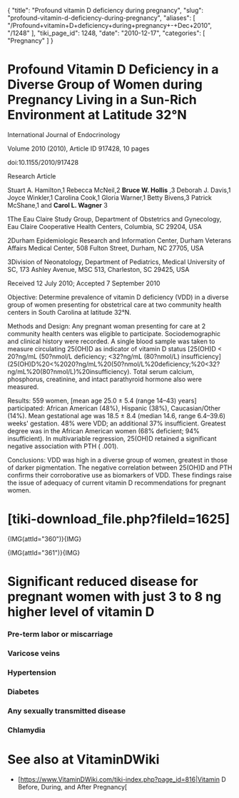{
  "title": "Profound vitamin D deficiency during pregnancy",
  "slug": "profound-vitamin-d-deficiency-during-pregnancy",
  "aliases": [
    "/Profound+vitamin+D+deficiency+during+pregnancy+-+Dec+2010",
    "/1248"
  ],
  "tiki_page_id": 1248,
  "date": "2010-12-17",
  "categories": [
    "Pregnancy"
  ]
}


# Profound Vitamin D Deficiency in a Diverse Group of Women during Pregnancy Living in a Sun-Rich Environment at Latitude 32°N

International Journal of Endocrinology

Volume 2010 (2010), Article ID 917428, 10 pages

doi:10.1155/2010/917428

Research Article

Stuart A. Hamilton,1 Rebecca McNeil,2  **Bruce W. Hollis** ,3 Deborah J. Davis,1 Joyce Winkler,1 Carolina Cook,1 Gloria Warner,1 Betty Bivens,3 Patrick McShane,1 and  **Carol L. Wagner** 3

1The Eau Claire Study Group, Department of Obstetrics and Gynecology, Eau Claire Cooperative Health Centers, Columbia, SC 29204, USA

2Durham Epidemiologic Research and Information Center, Durham Veterans Affairs Medical Center, 508 Fulton Street, Durham, NC 27705, USA

3Division of Neonatology, Department of Pediatrics, Medical University of SC, 173 Ashley Avenue, MSC 513, Charleston, SC 29425, USA

Received 12 July 2010; Accepted 7 September 2010

Objective: Determine prevalence of vitamin D deficiency (VDD) in a diverse group of women presenting for obstetrical care at two community health centers in South Carolina at latitude 32°N. 

Methods and Design: Any pregnant woman presenting for care at 2 community health centers was eligible to participate. Sociodemographic and clinical history were recorded. A single blood sample was taken to measure circulating 25(OH)D as indicator of vitamin D status [25(OH)D < 20?ng/mL (50?nmol/L deficiency; <32?ng/mL (80?nmol/L) insufficiency](25(OH)D%20<%2020?ng/mL%20(50?nmol/L%20deficiency;%20<32?ng/mL%20(80?nmol/L)%20insufficiency). Total serum calcium, phosphorus, creatinine, and intact parathyroid hormone also were measured. 

Results: 559 women, <span>[mean age 25.0 ± 5.4 (range 14–43) years]</span> participated: African American (48%), Hispanic (38%), Caucasian/Other (14%).  Mean gestational age was 18.5 ± 8.4 (median 14.6, range 6.4–39.6) weeks' gestation. 48% were VDD; an additional 37% insufficient. Greatest degree was in the African American women (68% deficient; 94% insufficient). In multivariable regression, 25(OH)D retained a significant negative association with PTH ( .001). 

Conclusions: VDD was high in a diverse group of women, greatest in those of darker pigmentation. The negative correlation between 25(OH)D and PTH confirms their corroborative use as biomarkers of VDD. These findings raise the issue of adequacy of current vitamin D recommendations for pregnant women.

# <span>[tiki-download_file.php?fileId=1625]</span>

{IMG(attId="360")}{IMG}

{IMG(attId="361")}{IMG}

# Significant reduced disease for pregnant women with just 3 to 8 ng higher level of vitamin D

### Pre-term labor or miscarriage

### Varicose veins

### Hypertension

### Diabetes

### Any sexually transmitted disease

### Chlamydia

# See also at VitaminDWiki

* [https://www.VitaminDWiki.com/tiki-index.php?page_id=816|Vitamin D Before, During, and After Pregnancy[
